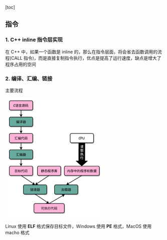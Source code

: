 [toc]

## 指令

### 1. C++ inline 指令层实现

在 C++ 中，如果一个函数是 inline 的，那么在指令层面，将会省去函数调用的流程(CALL 指令)，而是直接复制指令执行，优点是提高了运行速度，缺点是增大了程序占用的空间



### 2. 编译、汇编、链接

主要流程

<img src="img/代码到机器码的流程.jpg" alt="avatar" style="zoom:50%;" />

Linux 使用 **ELF** 格式保存目标文件，Windows 使用 **PE** 格式，MacOS 使用 macho 格式 